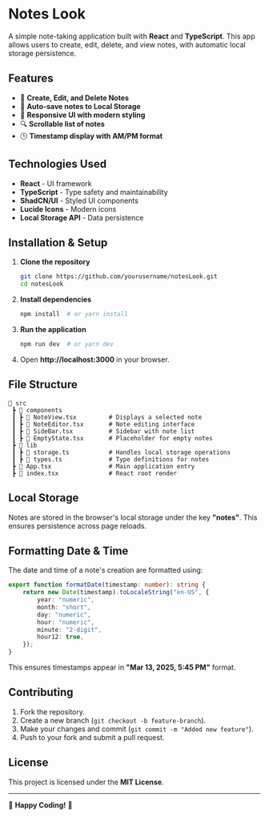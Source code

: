 # Notes Look

A simple note-taking application built with **React** and **TypeScript**. This app allows users to create, edit, delete, and view notes, with automatic local storage persistence.

## Features

- 📌 **Create, Edit, and Delete Notes**
- 📜 **Auto-save notes to Local Storage**
- 🎨 **Responsive UI with modern styling**
- 🔍 **Scrollable list of notes**
- 🕒 **Timestamp display with AM/PM format**

## Technologies Used

- **React** - UI framework
- **TypeScript** - Type safety and maintainability
- **ShadCN/UI** - Styled UI components
- **Lucide Icons** - Modern icons
- **Local Storage API** - Data persistence

## Installation & Setup

1. **Clone the repository**
   ```sh
   git clone https://github.com/yourusername/notesLook.git
   cd notesLook
   ```

2. **Install dependencies**
   ```sh
   npm install  # or yarn install
   ```

3. **Run the application**
   ```sh
   npm run dev  # or yarn dev
   ```

4. Open **http://localhost:3000** in your browser.

## File Structure

```
📂 src
 ┣ 📂 components
 ┃ ┣ 📜 NoteView.tsx         # Displays a selected note
 ┃ ┣ 📜 NoteEditor.tsx       # Note editing interface
 ┃ ┣ 📜 SideBar.tsx          # Sidebar with note list
 ┃ ┣ 📜 EmptyState.tsx       # Placeholder for empty notes
 ┣ 📂 lib
 ┃ ┣ 📜 storage.ts           # Handles local storage operations
 ┃ ┣ 📜 types.ts             # Type definitions for notes
 ┣ 📜 App.tsx                # Main application entry
 ┣ 📜 index.tsx              # React root render
```

## Local Storage

Notes are stored in the browser's local storage under the key **"notes"**. This ensures persistence across page reloads.

## Formatting Date & Time

The date and time of a note's creation are formatted using:
```ts
export function formatDate(timestamp: number): string {
	return new Date(timestamp).toLocaleString("en-US", {
		year: "numeric",
		month: "short",
		day: "numeric",
		hour: "numeric",
		minute: "2-digit",
		hour12: true,
	});
}
```
This ensures timestamps appear in **"Mar 13, 2025, 5:45 PM"** format.

## Contributing

1. Fork the repository.
2. Create a new branch (`git checkout -b feature-branch`).
3. Make your changes and commit (`git commit -m "Added new feature"`).
4. Push to your fork and submit a pull request.

## License

This project is licensed under the **MIT License**.

---

🚀 **Happy Coding!** 🎉

